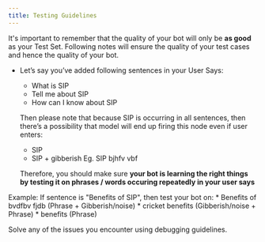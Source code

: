 ```yaml
---
title: Testing Guidelines
---
```


It's important to remember that the quality of your bot will only be **as 
good** as your Test Set. Following notes will ensure the quality of your test
cases and hence the quality of your bot.

* Let’s say you’ve added following sentences in your User Says:
    * What is SIP
    * Tell me about SIP
    * How can I know about SIP
    
    Then please note that because SIP is occurring in all sentences,
     then there’s a possibility that model will end up firing this node 
     even if user enters:
    * SIP
    * SIP + gibberish Eg. SIP bjhfv vbf
    
    Therefore, you should make sure **your bot is learning the right
     things by testing it on phrases / words occuring repeatedly in your user says**
     
Example: If sentence is "Benefits of SIP", then test your bot on:
    * Benefits of bvdfbv fjdb (Phrase + Gibberish/noise)
    * cricket benefits (Gibberish/noise + Phrase)
    * benefits (Phrase)
    
Solve any of the issues you encounter using debugging guidelines.